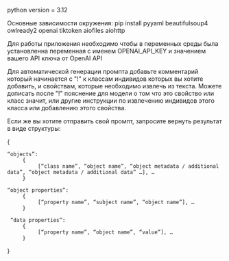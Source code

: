 python version = 3.12

Основные зависимости окружения:
pip install pyyaml beautifulsoup4 owlready2 openai tiktoken aiofiles aiohttp

Для работы приложения необходимо чтобы в переменных среды была установленна переменная с именем OPENAI_API_KEY и значением вашего API ключа от OpenAI API

Для автоматической генерации промпта добавьте комментарий который начинается с "!" к классам индивидов которых вы хотите добавить, и свойствам, которые необходимо извлечь из текста. 
Можете дописать после "!" пояснение для модели о том что это свойство или класс значит, или другие инструкции по извлечению индивидов этого класса или добавлению этого свойства.

Если же вы хотите отправить свой промпт, запросите вернуть результат в виде структуры:

{ 
    
    “objects”: 
         {
              [“class name”, “object name”, “object metadata / additional data”, “object metadata / additional data” …], …
         }
                                                       
    “object properties”: 
         {
              [“property name”, “subject name”, “object name”], …      
         }

     “data properties”: 
         {
              [“property name”, “object name”, “value”], …      
         }
}
